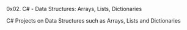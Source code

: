 0x02. C# - Data Structures: Arrays, Lists, Dictionaries

C# Projects on Data Structures such as Arrays, Lists and Dictionaries